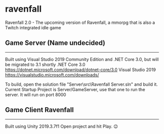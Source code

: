 # ravenfall
Ravenfall 2.0 - The upcoming version of Ravenfall, a mmorpg that is also a Twitch integrated idle game


## Game Server (Name undecided)
------------------------------
Built using Visual Studio 2019 Community Edition and .NET Core 3.0, but will be migrated to 3.1 shortly
.NET Core 3.0 https://dotnet.microsoft.com/download/dotnet-core/3.0
Visual Studio 2019 https://visualstudio.microsoft.com/downloads/

To build, open the solution file "Server\src\Ravenfall Server.sln" and build it.
Current Startup Project is Server/GameServer, use that one to run the server. It will run on port 8000

## Game Client Ravenfall
------------------------------
Built using Unity 2019.3.7f1
Open project and hit Play. :wink:
